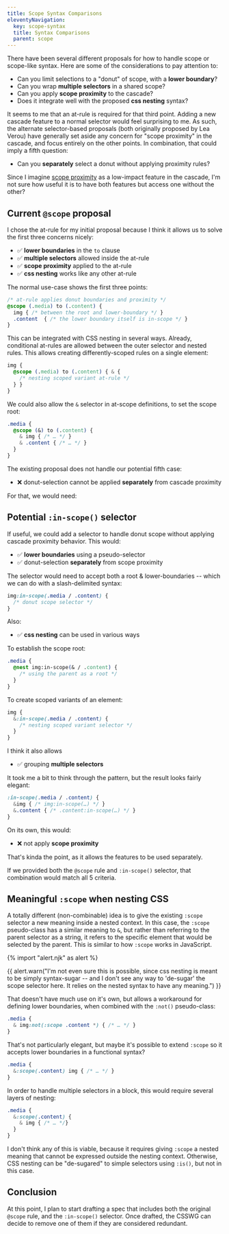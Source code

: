 ```yaml
---
title: Scope Syntax Comparisons
eleventyNavigation:
  key: scope-syntax
  title: Syntax Comparisons
  parent: scope
---
```


There have been several different proposals
for how to handle scope or scope-like syntax.
Here are some of the considerations to pay attention to:

- Can you limit selections to a "donut" of scope, with a **lower boundary**?
- Can you wrap **multiple selectors** in a shared scope?
- Can you apply **scope proximity** to the cascade?
- Does it integrate well with the proposed **css nesting** syntax?

It seems to me that an at-rule is required for that third point.
Adding a new cascade feature to a normal selector
would feel surprising to me.
As such, the alternate selector-based proposals
(both originally proposed by Lea Verou)
have generally set aside
any concern for "scope proximity" in the cascade,
and focus entirely on the other points.
In combination,
that could imply a fifth question:

- Can you **separately** select a donut without applying proximity rules?

Since I imagine [scope proximity](../cascade/)
as a low-impact feature in the cascade,
I'm not sure how useful it is to have both features
but access one without the other?

## Current `@scope` proposal

I chose the at-rule for my initial proposal
because I think it allows us to solve
the first three concerns nicely:

- ✅ **lower boundaries** in the `to` clause
- ✅ **multiple selectors** allowed inside the at-rule
- ✅ **scope proximity** applied to the at-rule
- ✅ **css nesting** works like any other at-rule

The normal use-case
shows the first three points:

```css
/* at-rule applies donut boundaries and proximity */
@scope (.media) to (.content) {
  img { /* between the root and lower-boundary */ }
  .content  { /* the lower boundary itself is in-scope */ }
}
```

This can be integrated with CSS nesting in several ways.
Already, conditional at-rules are allowed
between the outer selector and nested rules.
This allows creating differently-scoped rules
on a single element:

```css
img {
  @scope (.media) to (.content) { & {
    /* nesting scoped variant at-rule */
  } }
}
```

We could also allow
the `&` selector in at-scope definitions,
to set the scope root:

```css
.media {
  @scope (&) to (.content) {
    & img { /* … */ }
    & .content { /* … */ }
  }
}
```

The existing proposal does not handle
our potential fifth case:

- ❌ donut-selection cannot be applied **separately** from cascade proximity

For that, we would need:

## Potential `:in-scope()` selector

If useful,
we could add a selector to handle donut scope
without applying cascade proximity behavior.
This would:

- ✅ **lower boundaries** using a pseudo-selector
- ✅ donut-selection **separately** from scope proximity

The selector would need to accept both a root & lower-boundaries --
which we can do with a slash-delimited syntax:

```css
img:in-scope(.media / .content) {
  /* donut scope selector */
}
```

Also:

- ✅ **css nesting** can be used in various ways

To establish the scope root:

```css
.media {
  @nest img:in-scope(& / .content) {
    /* using the parent as a root */
  }
}
```

To create scoped variants of an element:

```css
img {
  &:in-scope(.media / .content) {
    /* nesting scoped variant selector */
  }
}
```

I think it also allows

- ✅ grouping **multiple selectors**

It took me a bit to think through the pattern,
but the result looks fairly elegant:

```css
:in-scope(.media / .content) {
  &img { /* img:in-scope(…) */ }
  &.content { /* .content:in-scope(…) */ }
}
```

On its own, this would:

- ❌ not apply **scope proximity**

That's kinda the point,
as it allows the features to be used separately.

If we provided both the `@scope` rule and `:in-scope()` selector,
that combination would match all 5 criteria.

## Meaningful `:scope` when nesting CSS

A totally different (non-combinable) idea
is to give the existing `:scope` selector
a new meaning inside a nested context.
In this case, the `:scope` pseudo-class
has a similar meaning to `&`,
but rather than referring to the parent selector as a string,
it refers to the specific element
that would be selected by the parent.
This is similar to how `:scope` works in JavaScript.

{% import "alert.njk" as alert %}

{{ alert.warn("I'm not even sure this is possible,
since css nesting is meant to be simply syntax-sugar --
and I don't see any way to 'de-sugar' the scope selector here.
It relies on the nested syntax to have any meaning.") }}

That doesn't have much use on it's own,
but allows a workaround for defining lower boundaries,
when combined with the `:not()` pseudo-class:

```css
.media {
  & img:not(:scope .content *) { /* … */ }
}
```

That's not particularly elegant,
but maybe it's possible to
extend `:scope` so it accepts lower boundaries
in a functional syntax?

```css
.media {
  &:scope(.content) img { /* … */ }
}
```

In order to handle multiple selectors in a block,
this would require several layers of nesting:

```css
.media {
  &:scope(.content) {
    & img { /* … */}
  }
}
```

I don't think any of this is viable,
because it requires giving `:scope`
a nested meaning that cannot be expressed
outside the nesting context.
Otherwise, CSS nesting can be "de-sugared"
to simple selectors using `:is()`,
but not in this case.

## Conclusion

At this point,
I plan to start drafting a spec
that includes both the original `@scope` rule,
and the `:in-scope()` selector.
Once drafted,
the CSSWG can decide to remove one of them
if they are considered redundant.
